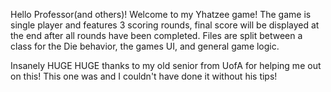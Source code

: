 Hello Professor(and others)! Welcome to my Yhatzee game!
The game is single player and features 3 scoring rounds, final score will be displayed at the end after all rounds have been completed.
Files are split between a class for the Die behavior, the games UI, and general game logic.

Insanely HUGE HUGE thanks to my old senior from UofA for helping me out on this! This one was and I couldn't have done it without his tips!
